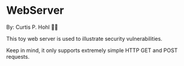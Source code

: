 # WebServer

By: Curtis P. Hohl 👨‍💻

This toy web server is used to illustrate security vulnerabilities. 
 
Keep in mind, it only supports extremely simple HTTP GET and POST requests.
